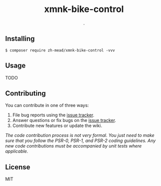 <h1 align="center"> xmnk-bike-control </h1>

<p align="center"> .</p>


## Installing

```shell
$ composer require zh-mead/xmnk-bike-control -vvv
```

## Usage

TODO

## Contributing

You can contribute in one of three ways:

1. File bug reports using the [issue tracker](https://github.com/zh-mead/xmnk-bike-control/issues).
2. Answer questions or fix bugs on the [issue tracker](https://github.com/zh-mead/xmnk-bike-control/issues).
3. Contribute new features or update the wiki.

_The code contribution process is not very formal. You just need to make sure that you follow the PSR-0, PSR-1, and PSR-2 coding guidelines. Any new code contributions must be accompanied by unit tests where applicable._

## License

MIT